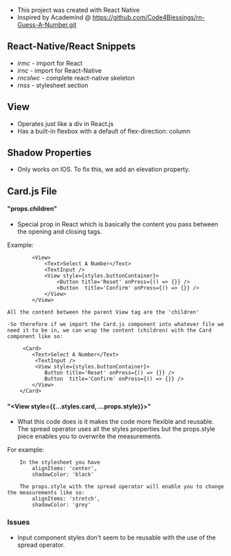 - This project was created with React Native
- Inspired by Academind @ https://github.com/Code4Blessings/rn-Guess-A-Number.git

## React-Native/React Snippets
- *irmc* - import for React
- *irnc* - import for React-Native
- *rncslwc* - complete react-native skeleton
- *rnss* - stylesheet section

## View
- Operates just like a div in React.js
- Has a built-in flexbox with a default of flex-direction: column

## Shadow Properties
- Only works on IOS. To fix this, we add an elevation property.

## Card.js File

#### "props.children"
- Special prop in React which is basically the content you pass between the opening and closing tags.

Example:

```
        <View>
            <Text>Select A Number</Text>
            <TextInput />
            <View style={styles.buttonContainer}>
                <Button title='Reset' onPress={() => {}} />
                <Button  title='Confirm' onPress={() => {}} /> 
            </View>
        </View>

```
    All the content between the parent View tag are the 'children'

    -So therefore if we import the Card.js component into whatever file we need it to be in, we can wrap the content (children) with the Card component like so:

```
     <Card>
        <Text>Select A Number</Text>
         <TextInput />
         <View style={styles.buttonContainer}>
            Button title='Reset' onPress={() => {}} />
            Button  title='Confirm' onPress={() => {}} /> 
        </View>
    </Card>
```

#### "<View style={{...styles.card, ...props.style}}>"
- What this code does is it makes the code more flexible and reusable.  The spread operator uses all the styles properties but the props.style piece enables you to overwrite the measurements.

For example:

```
    In the stylesheet you have
        alignItems: 'center',
        shadowColor: 'black'
    
    The props.style with the spread operator will enable you to change the measurements like so:
        alignItems: 'stretch',
        shadowColor: 'grey'

```

### Issues
- Input component styles don't seem to be reusable with the use of the spread operator.


